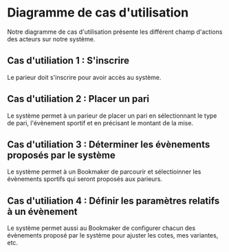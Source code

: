 # Diagramme de cas d'utilisation

Notre diagramme de cas d'utilisation présente les différent champ d'actions des acteurs sur notre système.

## Cas d'utiliation 1 : S'inscrire
Le parieur doit s'inscrire pour avoir accès au système.

## Cas d'utiliation 2 : Placer un pari
Le système permet à un parieur de placer un pari en sélectionnant le type de pari, l'évènement sportif et en précisant le montant de la mise.

## Cas d'utiliation 3 : Déterminer les évènements proposés par le système
Le système permet à un Bookmaker de parcourir et sélectioinner les évènements sportifs qui seront proposés aux parieurs.

## Cas d'utiliation 4 : Définir les paramètres relatifs à un évènement
Le système permet aussi au Bookmaker de configurer chacun des évènements proposé par le système pour ajuster les cotes, mes variantes, etc.